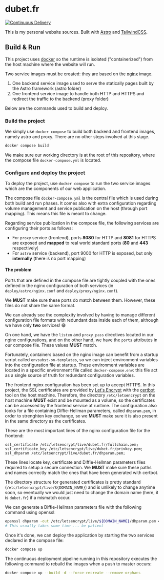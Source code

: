 # dubet.fr

[![Continuous Delivery](https://github.com/dubet/blog/actions/workflows/continuous-deployment.yaml/badge.svg?branch=master)](https://github.com/dubet/blog/actions/workflows/continuous-deployment.yaml)

This is my personal website sources. Built with [Astro](https://astro.build/) and [TailwindCSS](https://tailwindcss.com/).

## Build & Run

This project uses [docker](https://www.docker.com/) so the runtime is isolated ("containerized") from the host machine where the website will run.

Two service images must be created: they are based on the [nginx](https://nginx.org/en/) image.

1. One backend service image used to serve the statically pages built by the Astro framework (astro folder)
2. One frontend service image to handle both HTTP and HTTPS and redirect the traffic to the backend (proxy folder)

Below are the commands used to build and deploy.

### Build the project

We simply use `docker compose` to build both backend and frontend images, namely astro and proxy. There are no other steps involved at this stage.

```bash
docker compose build
```

We make sure our working directory is at the root of this repository, where the compose file `docker-compose.yml` is located.

### Configure and deploy the project

To deploy the project, use `docker compose` to run the two service images which are the components of our web application.

The compose file `docker-compose.yml` is the central file which is used during both build and run phases. It comes also with extra configuration regarding volume management and service publication on the host (through port mapping). This means this file is meant to change.

Regarding service publication in the compose file, the following services are configuring their ports as follows:

- For `proxy` service (frontend), ports **8080** for HTTP and **8081** for HTTPS are exposed and **mapped** to real world standard ports (**80** and **443** respectively)
- For `astro` service (backend), port 9000 for HTTP is exposed, but only **internally** (there is no port mapping)

#### The problem

Ports that are defined in the compose file are tightly coupled with the ones defined in the nginx configuration of both services (in `deploy/astro/nginx.conf` and `deploy/proxy/nginx.conf`).

We **MUST** make sure these ports do match between them. However, these files do not share the same format.

We can already see the complexity involved by having to manage different configuration file formats with redundant data inside each of them, although we have only **two** services! :grin:

On one hand, we have the `listen` and `proxy_pass` directives located in our nginx configurations, and on the other hand, we have the `ports` attributes in our compose file. These values **MUST** match.

Fortunately, containers based on the nginx image can benefit from a startup script called `envsubst-on-templates`, so we can inject environment variables into the configuration file at startup. These environment variables are located in a specific environment file called `docker-compose.env`: this file act as a single source of truth for redundant configuration variables.

The frontend nginx configuration has been set up to accept HTTPS. In this project, the SSL certificates are provided by [Let's Encrypt](https://letsencrypt.org/) with the [certbot](https://certbot.eff.org/) tool on the host machine. Therefore, the directory `/etc/letsencrypt` on the host machine **MUST** exist and be mounted as a volume, so the certificates can be accessed by the frontend service at runtime. The configuration also looks for a file containing Diffie-Hellman parameters, called `dhparam.pem`, in order to strenghten key exchange, so we **MUST** make sure it is also present in the same directory as the certificates.

These are the most important lines of the nginx configuration file for the frontend:

```
ssl_certificate /etc/letsencrypt/live/dubet.fr/fullchain.pem;
ssl_certificate_key /etc/letsencrypt/live/dubet.fr/privkey.pem;
ssl_dhparam /etc/letsencrypt/live/dubet.fr/dhparam.pem;
```

These lines locate key, certificate and Diffie-Hellman parameters files required to setup a secure connection. We **MUST** make sure these paths and names correctly match the ones that have been generated with certbot.

The directory structure for generated certificates is pretty standard (`/etc/letsencrypt/live/${DOMAIN_NAME}`) and is unlikely to change anytime soon, so eventually we would just need to change the domain name (here, it is `dubet.fr`) if a mismatch occur.

We can generate a Diffie-Hellman parameters file with the following command using openssl:

```sh
openssl dhparam -out /etc/letsencrypt/live/${DOMAIN_NAME}/dhparam.pem 4096
# This usually takes some time ... be patient
```

Once it's done, we can deploy the application by starting the two services declared in the compose file:

```bash
docker compose up
```

The continuous deployment pipeline running in this repository executes the following command to rebuild the images when a push to master occurs:

```bash
docker compose up --build -d --force-recreate --remove-orphans
```
